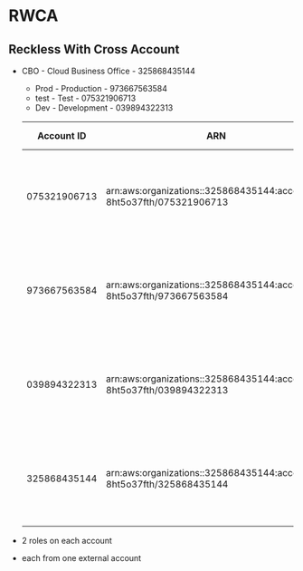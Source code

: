 # RWCA
## Reckless With Cross Account

* CBO - Cloud Business Office - 325868435144
  * Prod - Production - 973667563584
  * test - Test - 075321906713
  * Dev - Development - 039894322313

  |Account ID  |ARN                                                                  |Email              |Name|Status|Joined method|Joined timestamp                                              |
  |------------|---------------------------------------------------------------------|-------------------|----|------|-------------|--------------------------------------------------------------|
  |075321906713|arn:aws:organizations::325868435144:account/o-8ht5o37fth/075321906713|rwca_test@kiill.net|test|ACTIVE|CREATED      |Mon Apr 04 2022 20:45:45 GMT-0300 (Horário Padrão de Brasília)|
  |973667563584|arn:aws:organizations::325868435144:account/o-8ht5o37fth/973667563584|rwca_prod@kiill.net|Prod|ACTIVE|CREATED      |Mon Apr 04 2022 20:45:20 GMT-0300 (Horário Padrão de Brasília)|
  |039894322313|arn:aws:organizations::325868435144:account/o-8ht5o37fth/039894322313|rwca_dev@kiill.net |Dev |ACTIVE|CREATED      |Mon Apr 04 2022 20:46:01 GMT-0300 (Horário Padrão de Brasília)|
  |325868435144|arn:aws:organizations::325868435144:account/o-8ht5o37fth/325868435144|tdk9831@nyu.edu    |CBO |ACTIVE|INVITED      |Mon Apr 04 2022 20:30:56 GMT-0300 (Horário Padrão de Brasília)|

* 2 roles on each account
* each from one external account
